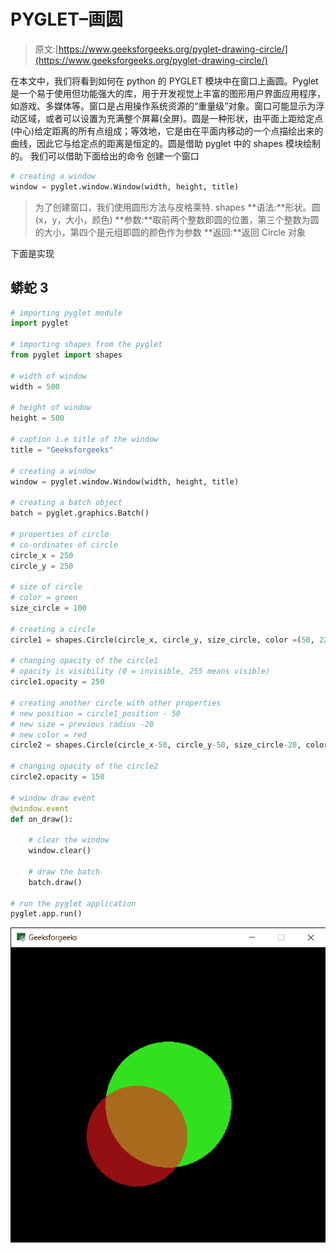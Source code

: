 # PYGLET–画圆

> 原文:[https://www.geeksforgeeks.org/pyglet-drawing-circle/](https://www.geeksforgeeks.org/pyglet-drawing-circle/)

在本文中，我们将看到如何在 python 的 PYGLET 模块中在窗口上画圆。Pyglet 是一个易于使用但功能强大的库，用于开发视觉上丰富的图形用户界面应用程序，如游戏、多媒体等。窗口是占用操作系统资源的“重量级”对象。窗口可能显示为浮动区域，或者可以设置为充满整个屏幕(全屏)。圆是一种形状，由平面上距给定点(中心)给定距离的所有点组成；等效地，它是由在平面内移动的一个点描绘出来的曲线，因此它与给定点的距离是恒定的。圆是借助 pyglet 中的 shapes 模块绘制的。
我们可以借助下面给出的命令
创建一个窗口

```py
# creating a window
window = pyglet.window.Window(width, height, title)
```

> 为了创建窗口，我们使用圆形方法与皮格莱特. shapes
> **语法:**形状。圆(x，y，大小，颜色)
> **参数:**取前两个整数即圆的位置，第三个整数为圆的大小，第四个是元组即圆的颜色作为参数
> **返回:**返回 Circle 对象

下面是实现

## 蟒蛇 3

```py
# importing pyglet module
import pyglet

# importing shapes from the pyglet
from pyglet import shapes

# width of window
width = 500

# height of window
height = 500

# caption i.e title of the window
title = "Geeksforgeeks"

# creating a window
window = pyglet.window.Window(width, height, title)

# creating a batch object
batch = pyglet.graphics.Batch()

# properties of circle
# co-ordinates of circle
circle_x = 250
circle_y = 250

# size of circle
# color = green
size_circle = 100

# creating a circle
circle1 = shapes.Circle(circle_x, circle_y, size_circle, color =(50, 225, 30), batch = batch)

# changing opacity of the circle1
# opacity is visibility (0 = invisible, 255 means visible)
circle1.opacity = 250

# creating another circle with other properties
# new position = circle1_position - 50
# new size = previous radius -20
# new color = red
circle2 = shapes.Circle(circle_x-50, circle_y-50, size_circle-20, color =(250, 25, 30), batch = batch)

# changing opacity of the circle2
circle2.opacity = 150

# window draw event
@window.event
def on_draw():

    # clear the window
    window.clear()

    # draw the batch
    batch.draw()

# run the pyglet application
pyglet.app.run()
```

![](img/9c3e444870097e3da5c9e66c51e9d0b8.png)